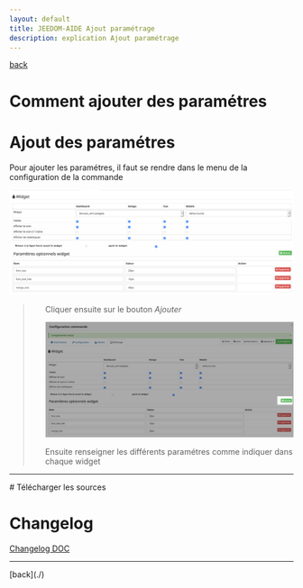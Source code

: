 ```yaml
---
layout: default
title: JEEDOM-AIDE Ajout paramétrage
description: explication Ajout paramétrage
---
```

[back](./)
# Comment ajouter des paramétres

# Ajout des paramétres
Pour ajouter les paramétres, il faut se rendre dans le menu de la configuration de la commande
<p><img src="img/AIDE_CONFIG_SIZE_3.png" alt="Error" /></p>

<blockquote>
        <ul>
            Cliquer ensuite sur le bouton <i>Ajouter</i>
            <p><img src="img/AIDE_PARA_1.png" alt="INFO" /></p>
            Ensuite renseigner les différents paramétres comme indiquer dans chaque widget
        </ul>
</blockquote>

<hr />
# Télécharger les sources

# Changelog
<a href="https://github.com/JEALG/JEEDOM-Widget_JAG-doc/commits/master">Changelog DOC</a>

<hr />
[back](./)